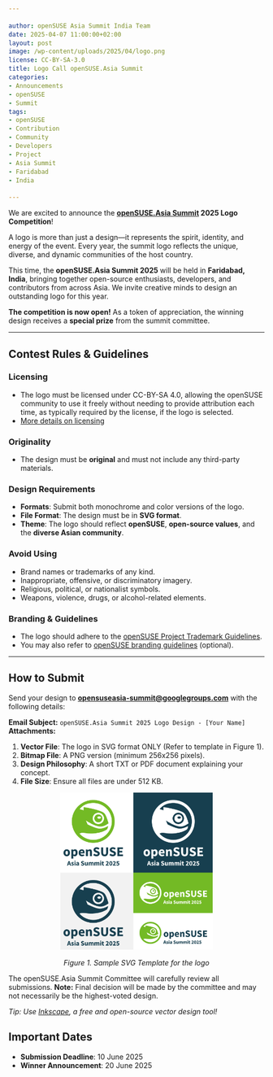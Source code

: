 ```yaml
---

author: openSUSE Asia Summit India Team
date: 2025-04-07 11:00:00+02:00
layout: post
image: /wp-content/uploads/2025/04/logo.png
license: CC-BY-SA-3.0
title: Logo Call openSUSE.Asia Summit 
categories:
- Announcements
- openSUSE
- Summit
tags:
- openSUSE
- Contribution
- Community
- Developers
- Project
- Asia Summit
- Faridabad
- India

---
```



We are excited to announce the **[openSUSE.Asia Summit](https://events.opensuse.org/) 2025 Logo Competition**!

A logo is more than just a design—it represents the spirit, identity, and energy of the event. Every year, the summit logo reflects the unique, diverse, and dynamic communities of the host country.

This time, the **openSUSE.Asia Summit 2025** will be held in **Faridabad, India**, bringing together open-source enthusiasts, developers, and contributors from across Asia. We invite creative minds to design an outstanding logo for this year.

**The competition is now open!** 
As a token of appreciation, the winning design receives a **special prize** from the summit committee.

---

## Contest Rules & Guidelines  

### Licensing  
- The logo must be licensed under CC-BY-SA 4.0, allowing the openSUSE community to use it freely without needing to provide attribution each time, as typically required by the license, if the logo is selected. 
- [More details on licensing](https://en.opensuse.org/openSUSE:Accepted_licences)

### Originality  
- The design must be **original** and must not include any third-party materials.

### Design Requirements  
- **Formats**: Submit both monochrome and color versions of the logo. 
- **File Format**: The design must be in **SVG format**. 
- **Theme**: The logo should reflect **openSUSE**, **open-source values**, and the **diverse Asian community**.

### Avoid Using  
- Brand names or trademarks of any kind. 
- Inappropriate, offensive, or discriminatory imagery. 
- Religious, political, or nationalist symbols. 
- Weapons, violence, drugs, or alcohol-related elements.

### Branding & Guidelines  
- The logo should adhere to the [openSUSE Project Trademark Guidelines](https://en.opensuse.org/File:OpenSUSE_Trademark_Guidelines.pdf). 
- You may also refer to [openSUSE branding guidelines](https://opensuse.github.io/branding-guidelines/) (optional).

---

## How to Submit  

Send your design to **opensuseasia-summit@googlegroups.com** with the following details:

**Email Subject:** `openSUSE.Asia Summit 2025 Logo Design - [Your Name]` 
**Attachments:** 
1. **Vector File**: The logo in SVG format ONLY (Refer to template in Figure 1). 
2. **Bitmap File**: A PNG version (minimum 256x256 pixels). 
3. **Design Philosophy**: A short TXT or PDF document explaining your concept. 
4. **File Size**: Ensure all files are under 512 KB.

<p align="center">
  <img src="/assets/images/2025-03-21/logo.png" alt="openSUSE.Asia Summit 2025 Logo" width="300">
</p>
<p align="center"><em>Figure 1. Sample SVG Template for the logo</em></p>

The openSUSE.Asia Summit Committee will carefully review all submissions. 
**Note:** Final decision will be made by the committee and may not necessarily be the highest-voted design.

*Tip: Use [Inkscape](https://inkscape.org/), a free and open-source vector design tool!* 

## Important Dates  
- **Submission Deadline**: 10 June 2025 
- **Winner Announcement**: 20 June 2025 



